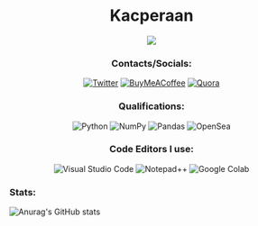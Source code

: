 <div align="center">
 
 # Kacperaan
 ![](https://komarev.com/ghpvc/?username=kacperaan&style=for-the-badge)
 ### Contacts/Socials:
 [![Twitter](https://img.shields.io/badge/Twitter-%231DA1F2.svg?style=for-the-badge&logo=Twitter&logoColor=white)](https://twitter.com/popeqkacper)
[![BuyMeACoffee](https://img.shields.io/badge/Buy%20Me%20a%20Coffee-ffdd00?style=for-the-badge&logo=buy-me-a-coffee&logoColor=black)](https://www.buymeacoffee.com/kacperaann)
 [![Quora](https://img.shields.io/badge/Quora-%23B92B27.svg?&style=for-the-badge&logo=Quora&logoColor=white)](https://www.quora.com/profile/Kacperaan)
  ### Qualifications:
 ![Python](https://img.shields.io/badge/python-3670A0?style=for-the-badge&logo=python&logoColor=ffdd54)
 ![NumPy](https://img.shields.io/badge/numpy-%23013243.svg?style=for-the-badge&logo=numpy&logoColor=white)
 ![Pandas](https://img.shields.io/badge/pandas-%23150458.svg?style=for-the-badge&logo=pandas&logoColor=white)
 ![OpenSea](https://img.shields.io/badge/OpenSea-%232081E2.svg?style=for-the-badge&logo=opensea&logoColor=white)
 </div>
 
 <div align="center">
 
 ### Code Editors I use:
 ![Visual Studio Code](https://img.shields.io/badge/Visual%20Studio%20Code-0078d7.svg?style=for-the-badge&logo=visual-studio-code&logoColor=white)
 ![Notepad++](https://img.shields.io/badge/Notepad++-90E59A.svg?style=for-the-badge&logo=notepad%2b%2b&logoColor=black)
 ![Google Colab](https://img.shields.io/badge/Colab-F9AB00?style=for-the-badge&logo=googlecolab&color=525252)
 </div>
 
 ### Stats:
 ![Anurag's GitHub stats](https://github-readme-stats.vercel.app/api?username=kacperaan&show_icons=true&theme=dark)
 
